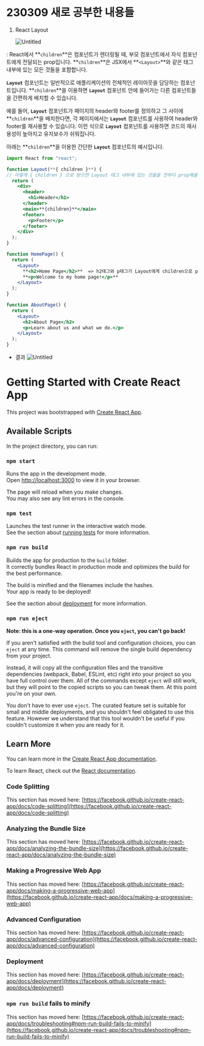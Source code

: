 # 230309 새로 공부한 내용들

1. React Layout

   ![Untitled](https://s3-us-west-2.amazonaws.com/secure.notion-static.com/1afdd787-ec8d-4de6-a852-47a1306f4215/Untitled.png)

: React에서 **`children`**은 컴포넌트가 렌더링될 때, 부모 컴포넌트에서 자식 컴포넌트에게 전달되는 prop입니다. **`children`**은 JSX에서 **`<Layout>`**와 같은 태그 내부에 있는 모든 것들을 포함합니다.

**`Layout`** 컴포넌트는 일반적으로 애플리케이션의 전체적인 레이아웃을 담당하는 컴포넌트입니다. **`children`**을 이용하면 **`Layout`** 컴포넌트 안에 들어가는 다른 컴포넌트들을 간편하게 배치할 수 있습니다.

예를 들어, **`Layout`** 컴포넌트가 페이지의 header와 footer를 정의하고 그 사이에 **`children`**을 배치한다면, 각 페이지에서는 **`Layout`** 컴포넌트를 사용하여 header와 footer를 재사용할 수 있습니다. 이런 식으로 **`Layout`** 컴포넌트를 사용하면 코드의 재사용성이 높아지고 유지보수가 쉬워집니다.

아래는 **`children`**을 이용한 간단한 **`Layout`** 컴포넌트의 예시입니다.

```jsx
import React from "react";

function Layout(**{ children }**) {
// 이렇게 { children } 으로 받으면 Layout 태그 내부에 있는 것들을 전부다 prop해올 수 있음
  return (
    <div>
      <header>
        <h1>Header</h1>
      </header>
      <main>**{children}**</main>
      <footer>
        <p>Footer</p>
      </footer>
    </div>
  );
}

function HomePage() {
  return (
    <Layout>
      **<h2>Home Page</h2>**  => h2태그와 p태그가 Layout에게 children으로 prop되는 것임
      **<p>Welcome to my home page!</p>**
    </Layout>
  );
}

function AboutPage() {
  return (
    <Layout>
      <h2>About Page</h2>
      <p>Learn about us and what we do.</p>
    </Layout>
  );
}

```

- 결과
  ![Untitled](https://s3-us-west-2.amazonaws.com/secure.notion-static.com/8ae479a7-d41d-45bf-8b77-6d890f0fccc4/Untitled.png)

# Getting Started with Create React App

This project was bootstrapped with [Create React App](https://github.com/facebook/create-react-app).

## Available Scripts

In the project directory, you can run:

### `npm start`

Runs the app in the development mode.\
Open [http://localhost:3000](http://localhost:3000) to view it in your browser.

The page will reload when you make changes.\
You may also see any lint errors in the console.

### `npm test`

Launches the test runner in the interactive watch mode.\
See the section about [running tests](https://facebook.github.io/create-react-app/docs/running-tests) for more information.

### `npm run build`

Builds the app for production to the `build` folder.\
It correctly bundles React in production mode and optimizes the build for the best performance.

The build is minified and the filenames include the hashes.\
Your app is ready to be deployed!

See the section about [deployment](https://facebook.github.io/create-react-app/docs/deployment) for more information.

### `npm run eject`

**Note: this is a one-way operation. Once you `eject`, you can't go back!**

If you aren't satisfied with the build tool and configuration choices, you can `eject` at any time. This command will remove the single build dependency from your project.

Instead, it will copy all the configuration files and the transitive dependencies (webpack, Babel, ESLint, etc) right into your project so you have full control over them. All of the commands except `eject` will still work, but they will point to the copied scripts so you can tweak them. At this point you're on your own.

You don't have to ever use `eject`. The curated feature set is suitable for small and middle deployments, and you shouldn't feel obligated to use this feature. However we understand that this tool wouldn't be useful if you couldn't customize it when you are ready for it.

## Learn More

You can learn more in the [Create React App documentation](https://facebook.github.io/create-react-app/docs/getting-started).

To learn React, check out the [React documentation](https://reactjs.org/).

### Code Splitting

This section has moved here: [https://facebook.github.io/create-react-app/docs/code-splitting](https://facebook.github.io/create-react-app/docs/code-splitting)

### Analyzing the Bundle Size

This section has moved here: [https://facebook.github.io/create-react-app/docs/analyzing-the-bundle-size](https://facebook.github.io/create-react-app/docs/analyzing-the-bundle-size)

### Making a Progressive Web App

This section has moved here: [https://facebook.github.io/create-react-app/docs/making-a-progressive-web-app](https://facebook.github.io/create-react-app/docs/making-a-progressive-web-app)

### Advanced Configuration

This section has moved here: [https://facebook.github.io/create-react-app/docs/advanced-configuration](https://facebook.github.io/create-react-app/docs/advanced-configuration)

### Deployment

This section has moved here: [https://facebook.github.io/create-react-app/docs/deployment](https://facebook.github.io/create-react-app/docs/deployment)

### `npm run build` fails to minify

This section has moved here: [https://facebook.github.io/create-react-app/docs/troubleshooting#npm-run-build-fails-to-minify](https://facebook.github.io/create-react-app/docs/troubleshooting#npm-run-build-fails-to-minify)
